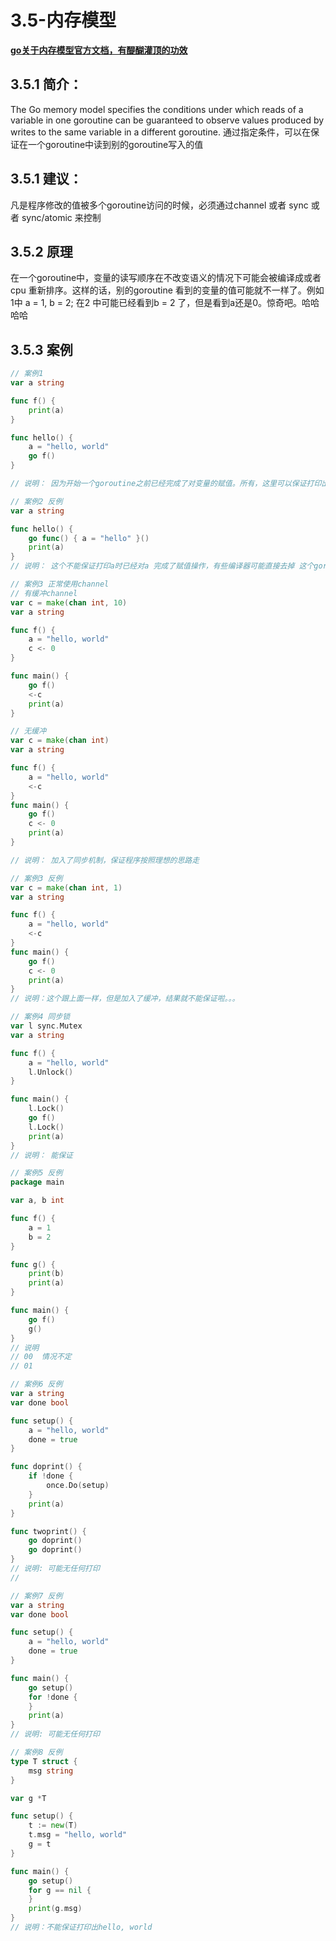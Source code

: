# 3.5-内存模型
**[go关于内存模型官方文档，有醍醐灌顶的功效](https://golang.org/ref/mem)** 
## 3.5.1 简介：
The Go memory model specifies the conditions under which reads of a variable in one goroutine can be guaranteed to observe values produced by writes to the same variable in a different goroutine. 通过指定条件，可以在保证在一个goroutine中读到别的goroutine写入的值
## 3.5.1 建议：
凡是程序修改的值被多个goroutine访问的时候，必须通过channel 或者 sync 或者 sync/atomic 来控制
## 3.5.2 原理
在一个goroutine中，变量的读写顺序在不改变语义的情况下可能会被编译成或者cpu 重新排序。这样的话，别的goroutine 看到的变量的值可能就不一样了。例如 1中 a = 1, b = 2; 在2 中可能已经看到b = 2 了，但是看到a还是0。惊奇吧。哈哈哈哈

## 3.5.3 案例

```GO 
// 案例1
var a string

func f() {
	print(a)
}

func hello() {
	a = "hello, world"
	go f()
}

// 说明： 因为开始一个goroutine之前已经完成了对变量的赋值。所有，这里可以保证打印出 hello, world来

```

```Go
// 案例2 反例
var a string

func hello() {
	go func() { a = "hello" }()
	print(a)
}
// 说明： 这个不能保证打印a时已经对a 完成了赋值操作，有些编译器可能直接去掉 这个goroutine

```

```Go
// 案例3 正常使用channel
// 有缓冲channel
var c = make(chan int, 10)
var a string

func f() {
	a = "hello, world"
	c <- 0
}

func main() {
	go f()
	<-c
	print(a)
}

// 无缓冲
var c = make(chan int)
var a string

func f() {
	a = "hello, world"
	<-c
}
func main() {
	go f()
	c <- 0
	print(a)
}

// 说明： 加入了同步机制，保证程序按照理想的思路走
```

```Go
// 案例3 反例
var c = make(chan int, 1)
var a string

func f() {
	a = "hello, world"
	<-c
}
func main() {
	go f()
	c <- 0
	print(a)
}
// 说明：这个跟上面一样，但是加入了缓冲，结果就不能保证啦。。。
```
```Go 
// 案例4 同步锁
var l sync.Mutex
var a string

func f() {
	a = "hello, world"
	l.Unlock()
}

func main() {
	l.Lock()
	go f()
	l.Lock()
	print(a)
}
// 说明： 能保证
```

```GO
// 案例5 反例
package main

var a, b int

func f() {
	a = 1
	b = 2
}

func g() {
	print(b)
	print(a)
}

func main() {
	go f()
	g()
}
// 说明
// 00  情况不定
// 01
```

```Go
// 案例6 反例
var a string
var done bool

func setup() {
	a = "hello, world"
	done = true
}

func doprint() {
	if !done {
		once.Do(setup)
	}
	print(a)
}

func twoprint() {
	go doprint()
	go doprint()
}
// 说明: 可能无任何打印
// 
```
```GO
// 案例7 反例
var a string
var done bool

func setup() {
	a = "hello, world"
	done = true
}

func main() {
	go setup()
	for !done {
	}
	print(a)
}
// 说明: 可能无任何打印
```

```Go
// 案例8 反例
type T struct {
	msg string
}

var g *T

func setup() {
	t := new(T)
	t.msg = "hello, world"
	g = t
}

func main() {
	go setup()
	for g == nil {
	}
	print(g.msg)
}
// 说明：不能保证打印出hello, world
```



